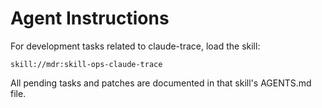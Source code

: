 # Agent Instructions

For development tasks related to claude-trace, load the skill:

```
skill://mdr:skill-ops-claude-trace
```

All pending tasks and patches are documented in that skill's AGENTS.md file.
